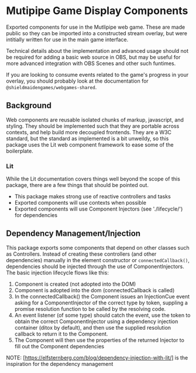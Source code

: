# Mutipipe Game Display Components
Exported components for use in the Mutlipipe web game.  These are made public so they can be
imported into a constructed stream overlay, but were intitially written for use in the main
game interface.

Technical details about the implementation and advanced usage should not be required for
adding a basic web source in OBS, but may be useful for more advanced integration with
OBS Scenes and other such funtimes.

If you are looking to consume events related to the game's progress in your overlay,
you should probably look at the documentation for `@shieldmaidengames/webgames-shared`.


## Background
Web components are reusable isolated chunks of markup, javascript, and styling.  They should
be implemented such that they are portable across contexts, and help build more decoupled
frontends.  They are a W3C standard, but the standard as implemented is a bit unweildy, so
this package uses the Lit web component framework to ease some of the boilerplate.


### Lit
While the Lit documentation covers things well beyond the scope of this package, there are 
a few things that should be pointed out.

* This package makes strong use of reactive controllers and tasks
* Exported components will use contexts when possible
* Exported components will use Component Injectors (see './lifecycle/') for dependencies


## Dependency Management/Injection

This package exports some components that depend on other classes such as Controllers.  Instead of creating these controllers (and other dependencies) manually in the element
constructor or `connectedCallback()`, dependencies should be injected through the use of ComponentInjectors.  The basic injection lifecycle flows like this:

1) Component is created (not adopted into the DOM)
2) Component is adopted into the dom (connectedCallback is called)
3) In the connectedCallback() the Component issues an InjectionCue event asking for a ComponentInjector of the correct type by token, suppling a promise resolution function to be called by the resolving code.
4) An event listener (of some type) should catch the event, use the token to obtain the correct ComponentInjector using a dependency injection container (ditox by default), and then use the supplied resolution callback to return it to the Component.
5) The Component will then use the properties of the returned Injector to fill out the Component dependencies

NOTE: [https://elfsternberg.com/blog/dependency-injection-with-lit/] is the inspiration for the dependency management